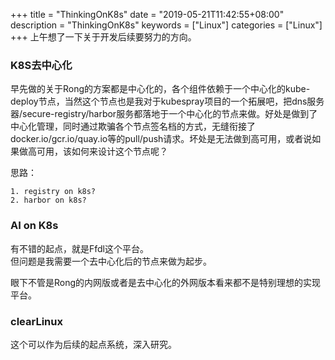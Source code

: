 +++
title = "ThinkingOnK8s"
date = "2019-05-21T11:42:55+08:00"
description = "ThinkingOnK8s"
keywords = ["Linux"]
categories = ["Linux"]
+++
上午想了一下关于开发后续要努力的方向。    

### K8S去中心化
早先做的关于Rong的方案都是中心化的，各个组件依赖于一个中心化的kube-deploy节点，当然这个节点也是我对于kubespray项目的一个拓展吧，把dns服务器/secure-registry/harbor服务都落地于一个中心化的节点来做。好处是做到了中心化管理，同时通过欺骗各个节点签名档的方式，无缝衔接了docker.io/gcr.io/quay.io等的pull/push请求。坏处是无法做到高可用，或者说如果做高可用，该如何来设计这个节点呢？    

思路：    

```
1. registry on k8s?   
2. harbor on k8s?   
```

### AI on K8s
有不错的起点，就是Ffdl这个平台。   
但问题是我需要一个去中心化后的节点来做为起步。    

眼下不管是Rong的内网版或者是去中心化的外网版本看来都不是特别理想的实现平台。    

### clearLinux
这个可以作为后续的起点系统，深入研究。    
